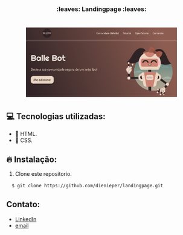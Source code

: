 <h3 align="center">
  :leaves: Landingpage :leaves:
</h3>

<h1 align="center">
    <img alt="Projeto" src="PAGE.png" width="400" heigth="816" />
</h1>

## :computer: Tecnologias utilizadas:

- 🥣 HTML.
- 🎃 CSS.


## :fire: Instalação:

1. Clone este repositorio.

```sh
  $ git clone https://github.com/dienieper/landingpage.git
```

## Contato:

- [LinkedIn](https://www.linkedin.com/in/dienieper-oliveira-98a7a4217/)
- [email](dienieper@outlook.com)
